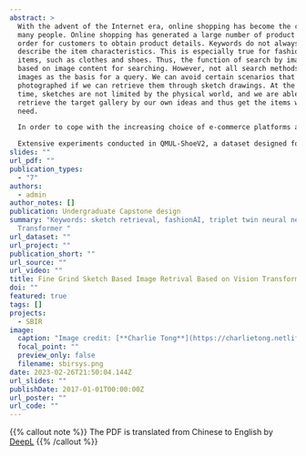```yaml
---
abstract: >
  With the advent of the Internet era, online shopping has become the choice of
  many people. Online shopping has generated a large number of product images in
  order for customers to obtain product details. Keywords do not always clearly
  describe the item characteristics. This is especially true for fashion related
  items, such as clothes and shoes. Thus, the function of search by image is
  based on image content for searching. However, not all search methods can use
  images as the basis for a query. We can avoid certain scenarios that cannot be
  photographed if we can retrieve them through sketch drawings. At the same
  time, sketches are not limited by the physical world, and we are able to
  retrieve the target gallery by our own ideas and thus get the items we really
  need.

  In order to cope with the increasing choice of e-commerce platforms and improve the accuracy of sketch retrieval. In this paper, we first propose a new sketch-based fine-grained image retrieval method, TripleFormer-Sketch Based Image Retrival (TF-SBIR). This method integrates the deep learning methods of the last five years, and uses the latest sketch vectorization representation to input sketch stroke sequences into the improved triple-former neural network, and uses Transformer to replace part of the convolutional neural network and residual network to improve the Top1 and Top10 accuracy of the traditional triple-former neural network retrieval results. For the application of this method, a fine-grained sketch retrieval system is proposed in this paper, which queries the corresponding alternative images in the database in real time according to the information of strokes input by users. It also analyzes the contents of the alternative pictures to obtain information such as color and model of the retrieved objects.

  Extensive experiments conducted in QMUL-ShoeV2, a dataset designed for triplet neural networks, show that the proposed TF-SBIR retrieval method outperforms the traditional triplet neural network method, while the experimental system can effectively help users to obtain the results of sketches corresponding to physical pictures.
slides: ""
url_pdf: ""
publication_types:
  - "7"
authors:
  - admin
author_notes: []
publication: Undergraduate Capstone design
summary: "Keywords: sketch retrieval, fashionAI, triplet twin neural network,
  Transformer "
url_dataset: ""
url_project: ""
publication_short: ""
url_source: ""
url_video: ""
title: Fine Grind Sketch Based Image Retrival Based on Vision Transformer
doi: ""
featured: true
tags: []
projects:
  - SBIR
image:
  caption: "Image credit: [**Charlie Tong**](https://charlietong.netlify.app/)"
  focal_point: ""
  preview_only: false
  filename: sbirsys.png
date: 2023-02-26T21:50:04.144Z
url_slides: ""
publishDate: 2017-01-01T00:00:00Z
url_poster: ""
url_code: ""
---
```

{{% callout note %}}
The PDF is translated from Chinese to English by [DeepL](https://www.deepl.com/en/translator/files)
{{% /callout %}}